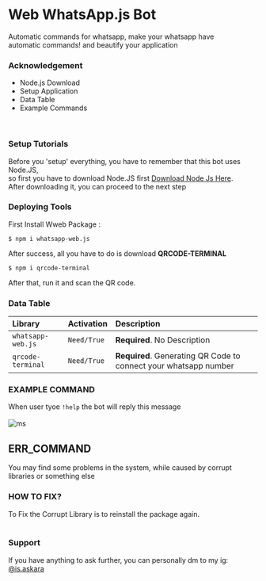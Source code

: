 # Web WhatsApp.js Bot
Automatic commands for whatsapp, make your whatsapp have <br> automatic commands! and beautify your application
<br>
### Acknowledgement
- Node.js Download
- Setup Application
- Data Table
- Example Commands

<br>

### Setup Tutorials
Before you 'setup' everything, you have to remember that this bot uses Node.JS, <br>
so first you have to download Node.JS first  [Download Node Js Here](https://nodejs.org/). <br> After downloading it, you can proceed to the next step

### Deploying Tools
First Install Wweb Package :
```
$ npm i whatsapp-web.js
```
After success, all you have to do is download **QRCODE-TERMINAL**
```
$ npm i qrcode-terminal
```

After that, run it and scan the QR code.


### Data Table
| Library | Activation     | Description                |
| :-------- | :------- | :------------------------- |
| `whatsapp-web.js` | `Need/True` | **Required**. No Description |
| `qrcode-terminal` | `Need/True` | **Required**. Generating QR Code to connect your whatsapp number|

### EXAMPLE COMMAND
When user tyoe `!help` the bot will reply this message <br><br>
![ms](https://i.ibb.co/VTvgfKc/Whats-App-Image-2023-02-12-at-11-20-43.jpg)

## ERR_COMMAND
You may find some problems in the system, while caused by corrupt libraries or something else

### HOW TO FIX?

To Fix the Corrupt Library is to reinstall the package again. <br><br>

### Support
If you have anything to ask further, you can personally dm to my ig: [@is.askara](https://www.instagram.com/is.askara/)
